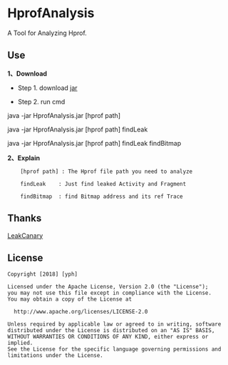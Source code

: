 HprofAnalysis
============

A Tool for Analyzing Hprof.

Use
--------
__1、Download__

* Step 1. download [jar](https://github.com/qq542391099/HprofAnalysis/raw/master/jar/HprofAnalysis.jar)

* Step 2. run cmd

java -jar HprofAnalysis.jar [hprof path]

java -jar HprofAnalysis.jar [hprof path] findLeak

java -jar HprofAnalysis.jar [hprof path] findLeak findBitmap

__2、Explain__

        [hprof path] : The Hprof file path you need to analyze

        findLeak    : Just find leaked Activity and Fragment

        findBitmap  : find Bitmap address and its ref Trace

Thanks
--------

  [LeakCanary](https://github.com/square/leakcanary)
  
 License
 -------
    Copyright [2018] [yph]
 
    Licensed under the Apache License, Version 2.0 (the "License");
    you may not use this file except in compliance with the License.
    You may obtain a copy of the License at
 
      http://www.apache.org/licenses/LICENSE-2.0
 
    Unless required by applicable law or agreed to in writing, software
    distributed under the License is distributed on an "AS IS" BASIS,
    WITHOUT WARRANTIES OR CONDITIONS OF ANY KIND, either express or implied.
    See the License for the specific language governing permissions and
    limitations under the License.
 
